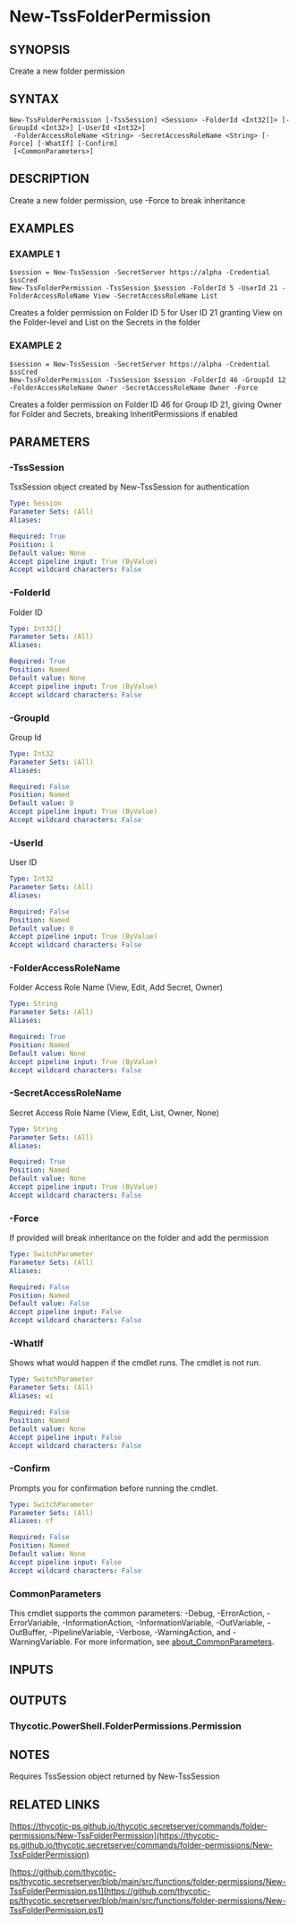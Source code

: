 # New-TssFolderPermission

## SYNOPSIS
Create a new folder permission

## SYNTAX

```
New-TssFolderPermission [-TssSession] <Session> -FolderId <Int32[]> [-GroupId <Int32>] [-UserId <Int32>]
 -FolderAccessRoleName <String> -SecretAccessRoleName <String> [-Force] [-WhatIf] [-Confirm]
 [<CommonParameters>]
```

## DESCRIPTION
Create a new folder permission, use -Force to break inheritance

## EXAMPLES

### EXAMPLE 1
```
$session = New-TssSession -SecretServer https://alpha -Credential $ssCred
New-TssFolderPermission -TssSession $session -FolderId 5 -UserId 21 -FolderAccessRoleName View -SecretAccessRoleName List
```

Creates a folder permission on Folder ID 5 for User ID 21 granting View on the Folder-level and List on the Secrets in the folder

### EXAMPLE 2
```
$session = New-TssSession -SecretServer https://alpha -Credential $ssCred
New-TssFolderPermission -TssSession $session -FolderId 46 -GroupId 12 -FolderAccessRoleName Owner -SecretAccessRoleName Owner -Force
```

Creates a folder permission on Folder ID 46 for Group ID 21, giving Owner for Folder and Secrets, breaking InheritPermissions if enabled

## PARAMETERS

### -TssSession
TssSession object created by New-TssSession for authentication

```yaml
Type: Session
Parameter Sets: (All)
Aliases:

Required: True
Position: 1
Default value: None
Accept pipeline input: True (ByValue)
Accept wildcard characters: False
```

### -FolderId
Folder ID

```yaml
Type: Int32[]
Parameter Sets: (All)
Aliases:

Required: True
Position: Named
Default value: None
Accept pipeline input: True (ByValue)
Accept wildcard characters: False
```

### -GroupId
Group Id

```yaml
Type: Int32
Parameter Sets: (All)
Aliases:

Required: False
Position: Named
Default value: 0
Accept pipeline input: True (ByValue)
Accept wildcard characters: False
```

### -UserId
User ID

```yaml
Type: Int32
Parameter Sets: (All)
Aliases:

Required: False
Position: Named
Default value: 0
Accept pipeline input: True (ByValue)
Accept wildcard characters: False
```

### -FolderAccessRoleName
Folder Access Role Name (View, Edit, Add Secret, Owner)

```yaml
Type: String
Parameter Sets: (All)
Aliases:

Required: True
Position: Named
Default value: None
Accept pipeline input: True (ByValue)
Accept wildcard characters: False
```

### -SecretAccessRoleName
Secret Access Role Name (View, Edit, List, Owner, None)

```yaml
Type: String
Parameter Sets: (All)
Aliases:

Required: True
Position: Named
Default value: None
Accept pipeline input: True (ByValue)
Accept wildcard characters: False
```

### -Force
If provided will break inheritance on the folder and add the permission

```yaml
Type: SwitchParameter
Parameter Sets: (All)
Aliases:

Required: False
Position: Named
Default value: False
Accept pipeline input: False
Accept wildcard characters: False
```

### -WhatIf
Shows what would happen if the cmdlet runs.
The cmdlet is not run.

```yaml
Type: SwitchParameter
Parameter Sets: (All)
Aliases: wi

Required: False
Position: Named
Default value: None
Accept pipeline input: False
Accept wildcard characters: False
```

### -Confirm
Prompts you for confirmation before running the cmdlet.

```yaml
Type: SwitchParameter
Parameter Sets: (All)
Aliases: cf

Required: False
Position: Named
Default value: None
Accept pipeline input: False
Accept wildcard characters: False
```

### CommonParameters
This cmdlet supports the common parameters: -Debug, -ErrorAction, -ErrorVariable, -InformationAction, -InformationVariable, -OutVariable, -OutBuffer, -PipelineVariable, -Verbose, -WarningAction, and -WarningVariable. For more information, see [about_CommonParameters](http://go.microsoft.com/fwlink/?LinkID=113216).

## INPUTS

## OUTPUTS

### Thycotic.PowerShell.FolderPermissions.Permission
## NOTES
Requires TssSession object returned by New-TssSession

## RELATED LINKS

[https://thycotic-ps.github.io/thycotic.secretserver/commands/folder-permissions/New-TssFolderPermission](https://thycotic-ps.github.io/thycotic.secretserver/commands/folder-permissions/New-TssFolderPermission)

[https://github.com/thycotic-ps/thycotic.secretserver/blob/main/src/functions/folder-permissions/New-TssFolderPermission.ps1](https://github.com/thycotic-ps/thycotic.secretserver/blob/main/src/functions/folder-permissions/New-TssFolderPermission.ps1)


